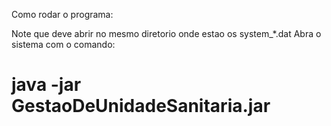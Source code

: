 Como rodar o programa:

Note que deve abrir no mesmo diretorio onde estao os system_*.dat
Abra o sistema com o comando:
# java -jar GestaoDeUnidadeSanitaria.jar


